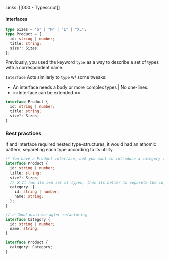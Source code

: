 Links: [[000 - Typescript]]

#### Interfaces

```typescript
type Sizes = "S" | "M" | "L" | "XL";
type Product = {
  id: string | number;
  title: string;
  size?: Sizes;
};
```

Previously, you used the keyword `type` as a way to describe a set of types with a correspondent name.

`Interface` Acts similarly to `type` w/ some tweaks:

- An interface needs a body or more complex types | No one-lines.
- ==Interface can be extended.==

```typescript
interface Product {
  id: string | number;
  title: string;
  size?: Sizes;
}
```

### Best practices

If and interface required nested type-structures, it would had an athomic pattern, separeting each type according to its utility.

```typescript
/* You have a Product interface, but you want to introduce a category type*/
interface Product {
  id: string | number;
  title: string;
  size?: Sizes;
  // ❌ It has its own set of types, thus its better to separete the logic.
  category: {
    id: string | number;
    name: string;
  };
}

// ✅ Good practice agter refactoring
interface Category {
  id: string | number;
  name: string;
}

interface Product {
  category: Category;
}
```

